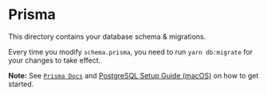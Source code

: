 # Prisma

This directory contains your database schema & migrations.

Every time you modify `schema.prisma`, you need to run `yarn db:migrate` for your changes to take effect.

**Note:** See [`Prisma Docs`](https://www.prisma.io/docs/concepts/components/prisma-client) and [PostgreSQL Setup Guide (macOS)](https://www.robinwieruch.de/postgres-sql-macos-setup) on how to get started.
